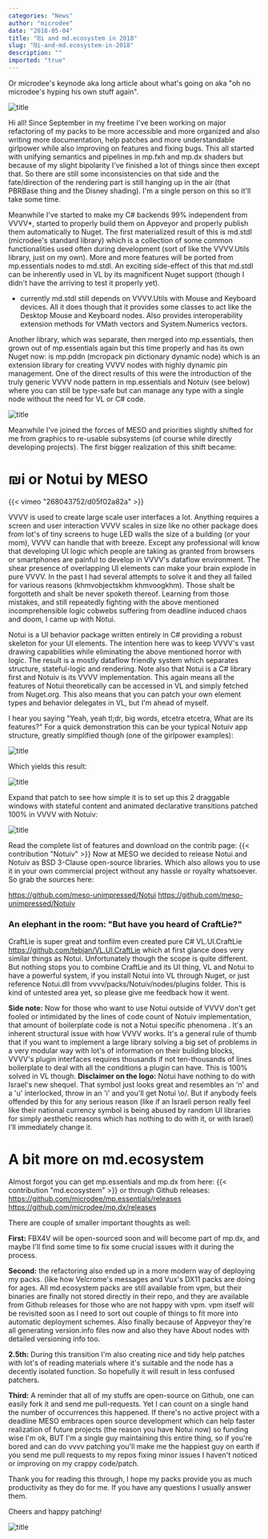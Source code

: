 ```yaml
---
categories: "News"
author: "microdee"
date: "2018-05-04"
title: "₪i and md.ecosystem in 2018"
slug: "₪i-and-md.ecosystem-in-2018"
description: ""
imported: "true"
---
```



Or microdee's keynode aka long article about what's going on aka "oh no microdee's hyping his own stuff again".

![title](https://i.imgur.com/JyLzvfl.png)

Hi all!
Since September in my freetime I've been working on major refactoring of my packs to be more accessible and more organized and also writing more documentation, help patches and more understandable girlpower while also improving on features and fixing bugs. This all started with unifying semantics and pipelines in mp.fxh and mp.dx shaders but because of my slight bipolarity I've finished a lot of things since then except that. So there are still some inconsistencies on that side and the fate/direction of the rendering part is still hanging up in the air (that PBRBase thing and the Disney shading). I'm a single person on this so it'll take some time.

Meanwhile I've started to make my C# backends 99% independent from VVVV*, started to properly build them on Appveyor and properly publish them automatically to Nuget. The first materialized result of this is md.stdl (microdee's standard library) which is a collection of some common functionalities used often during development (sort of like the VVVV.Utils library, just on my own). More and more features will be ported from mp.essentials nodes to md.stdl. An exciting side-effect of this that md.stdl can be inherently used in VL by its magnificent Nuget support (though I didn't have the arriving to test it properly yet).
* currently md.stdl still depends on VVVV.Utils with Mouse and Keyboard devices. All it does though that it provides some classes to act like the Desktop Mouse and Keyboard nodes. Also provides interoperability extension methods for VMath vectors and System.Numerics vectors.

Another library, which was separate, then merged into mp.essentials, then grown out of mp.essentials again but this time properly and has its own Nuget now: is mp.pddn (mcropack pin dictionary dynamic node) which is an extension library for creating VVVV nodes with highly dynamic pin management. One of the direct results of this were the introduction of the truly generic VVVV node pattern in mp.essentials and Notuiv (see below) where you can still be type-safe but can manage any type with a single node without the need for VL or C# code.

![title](https://i.imgur.com/Ao30di1.png) 

Meanwhile I've joined the forces of MESO and priorities slightly shifted for me from graphics to re-usable subsystems (of course while directly developing projects). The first bigger realization of this shift became:

#  ₪i or Notui by MESO
{{< vimeo "268043752/d05f02a82a" >}}

VVVV is used to create large scale user interfaces a lot. Anything requires a screen and user interaction VVVV scales in size like no other package does from lot's of tiny screens to huge LED walls the size of a building (or your mom), VVVV can handle that with breeze. Except any professional will know that developing UI logic which people are taking as granted from browsers or smartphones are painful to develop in VVVV's dataflow environment. The shear presence of overlapping UI elements can make your brain explode in pure VVVV. In the past I had several attempts to solve it and they all failed for various reasons (khmvobjectskhm khmvoogkhm). Those shalt be forgotteth and shalt be never spoketh thereof. Learning from those mistakes, and still repeatedly fighting with the above mentioned incomprehensible logic cobwebs suffering from deadline induced chaos and doom, I came up with Notui.

Notui is a UI behavior package written entirely in C# providing a robust skeleton for your UI elements. The intention here was to keep VVVV's vast drawing capabilities while eliminating the above mentioned horror with logic. The result is a mostly dataflow friendly system which separates structure, stateful-logic and rendering. Note also that Notui is a C# library first and Notuiv is its VVVV implementation. This again means all the features of Notui theoretically can be accessed in VL and simply fetched from Nuget.org. This also means that you can patch your own element types and behavior delegates in VL, but I'm ahead of myself.

I hear you saying "Yeah, yeah tl;dr, big words, etcetra etcetra, What are its features?"
For a quick demonstration this can be your typical Notuiv app structure, greatly simplified though (one of the girlpower examples):

![title](https://i.imgur.com/kET0vAp.png)

Which yields this result:

![title](https://media.giphy.com/media/AicKsuWDSdUapo8cl0/giphy.gif) 

Expand that patch to see how simple it is to set up this 2 draggable windows with stateful content and animated declarative transitions patched 100% in VVVV with Notuiv:

![title](https://i.imgur.com/F1dUOyF.png)

Read the complete list of features and download on the contrib page: {{< contribution "Notuiv" >}}
Now at MESO we decided to release Notui and Notuiv as BSD 3-Clause open-source libraries. Which also allows you to use it in your own commercial project without any hassle or royalty whatsoever. So grab the sources here:

https://github.com/meso-unimpressed/Notui
https://github.com/meso-unimpressed/Notuiv

###  An elephant in the room: "But have you heard of CraftLie?"
CraftLie is super great and tonfilm even created pure C# VL.UI.CraftLie https://github.com/tebjan/VL.UI.CraftLie which at first glance does very similar things as Notui. Unfortunately though the scope is quite different. But nothing stops you to combine CraftLie and its UI thing, VL and Notui to have a powerful system, if you install Notui into VL through Nuget, or just reference Notui.dll from vvvv/packs/Notuiv/nodes/plugins folder. This is kind of untested area yet, so please give me feedback how it went.

**Side note:** Now for those who want to use Notui outside of VVVV don't get fooled or intimidated by the lines of code count of Notuiv implementation, that amount of boilerplate code is not a Notui specific phenomena . It's an inherent structural issue with how VVVV works. It's a general rule of thumb that if you want to implement a large library solving a big set of problems in a very modular way with lot's of information on their building blocks, VVVV's plugin interfaces requires thousands if not ten-thousands of lines boilerplate to deal with all the conditions a plugin can have. This is 100% solved in VL though.
**Disclaimer on the logo:** Notui have nothing to do with Israel's new shequel. That symbol just looks great and resembles an 'n' and a 'u' interlocked, throw in an 'i' and you'll get Notui \o/. But if anybody feels offended by this for any serious reason (like if an Israeli person really feel like their national currency symbol is being abused by random UI libraries for simply aesthetic reasons which has nothing to do with it, or with Israel) I'll immediately change it.

#  A bit more on md.ecosystem
Almost forgot you can get mp.essentials and mp.dx from here: {{< contribution "md.ecosystem" >}}
or through Github releases:
https://github.com/microdee/mp.essentials/releases
https://github.com/microdee/mp.dx/releases

There are couple of smaller important thoughts as well:

**First:** FBX4V will be open-sourced soon and will become part of mp.dx, and maybe I'll find some time to fix some crucial issues with it during the process.

**Second:** the refactoring also ended up in a more modern way of deploying my packs. (like how Velcrome's messages and Vux's DX11 packs are doing for ages. All md.ecosystem packs are still available from vpm, but their binaries are finally not stored directly in their repo, and they are available from Github releases for those who are not happy with vpm. vpm itself will be revisited soon as I need to sort out couple of things to fit more into automatic deployment schemes. Also finally because of Appveyor they're all generating version.info files now and also they have About nodes with detailed versioning info too.

**2.5th:** During this transition I'm also creating nice and tidy help patches with lot's of reading materials where it's suitable and the node has a decently isolated function. So hopefully it will result in less confused patchers.

**Third:** A reminder that all of my stuffs are open-source on Github, one can easily fork it and send me pull-requests. Yet I can count on a single hand the number of occurrences this happened. If there's no active project with a deadline MESO embraces open source development which can help faster realization of future projects (the reason you have Notui now) so funding wise I'm ok, BUT I'm a single guy maintaining this entire thing, so if you're bored and can do vvvv patching you'll make me the happiest guy on earth if you send me pull requests to my repos fixing minor issues I haven't noticed or improving on my crappy code/patch.

Thank you for reading this through, I hope my packs provide you as much productivity as they do for me. If you have any questions I usually answer them.

Cheers and happy patching!

![title](https://media.giphy.com/media/1eExH5lNIClZPq9fY8/giphy.gif) 
